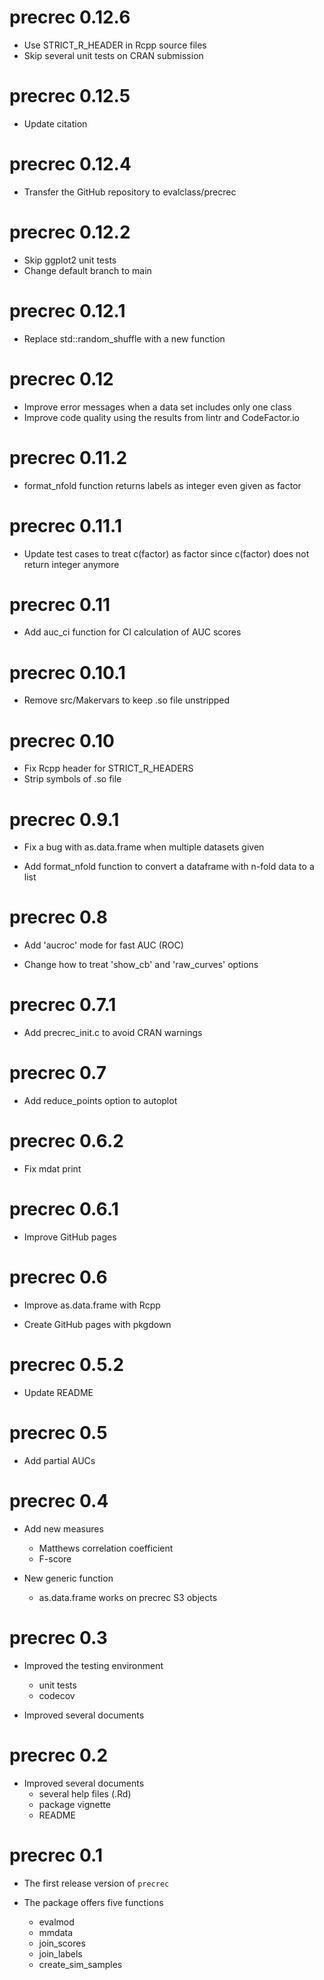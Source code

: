 # precrec 0.12.6

* Use STRICT_R_HEADER in Rcpp source files
* Skip several unit tests on CRAN submission

# precrec 0.12.5

* Update citation

# precrec 0.12.4

* Transfer the GitHub repository to evalclass/precrec

# precrec 0.12.2

* Skip ggplot2 unit tests
* Change default branch to main

# precrec 0.12.1

* Replace std::random_shuffle with a new function 

# precrec 0.12

* Improve error messages when a data set includes only one class  
* Improve code quality using the results from lintr and CodeFactor.io

# precrec 0.11.2

* format_nfold function returns labels as integer even given as factor  

# precrec 0.11.1

* Update test cases to treat c(factor) as factor since c(factor) does not return integer anymore 

# precrec 0.11

* Add auc\_ci function for CI calculation of AUC scores

# precrec 0.10.1

* Remove src/Makervars to keep .so file unstripped

# precrec 0.10

* Fix Rcpp header for STRICT_R_HEADERS
* Strip symbols of .so file

# precrec 0.9.1

* Fix a bug with as.data.frame when multiple datasets given

* Add format_nfold function to convert a dataframe with n-fold data to a list

# precrec 0.8

* Add 'aucroc' mode for fast AUC (ROC)

* Change how to treat 'show_cb' and 'raw_curves' options

# precrec 0.7.1

* Add precrec_init.c to avoid CRAN warnings

# precrec 0.7

* Add reduce_points option to autoplot

# precrec 0.6.2

* Fix mdat print

# precrec 0.6.1

* Improve GitHub pages

# precrec 0.6

* Improve as.data.frame with Rcpp

* Create GitHub pages with pkgdown

# precrec 0.5.2

* Update README

# precrec 0.5

* Add partial AUCs

# precrec 0.4

* Add new measures
    * Matthews correlation coefficient
    * F-score
    
* New generic function
    * as.data.frame works on precrec S3 objects

# precrec 0.3

* Improved the testing environment
    * unit tests
    * codecov
    
* Improved several documents


# precrec 0.2

* Improved several documents
    * several help files (.Rd)
    * package vignette
    * README

# precrec 0.1

* The first release version of `precrec`

* The package offers five functions
    * evalmod
    * mmdata
    * join\_scores
    * join\_labels
    * create\_sim\_samples
